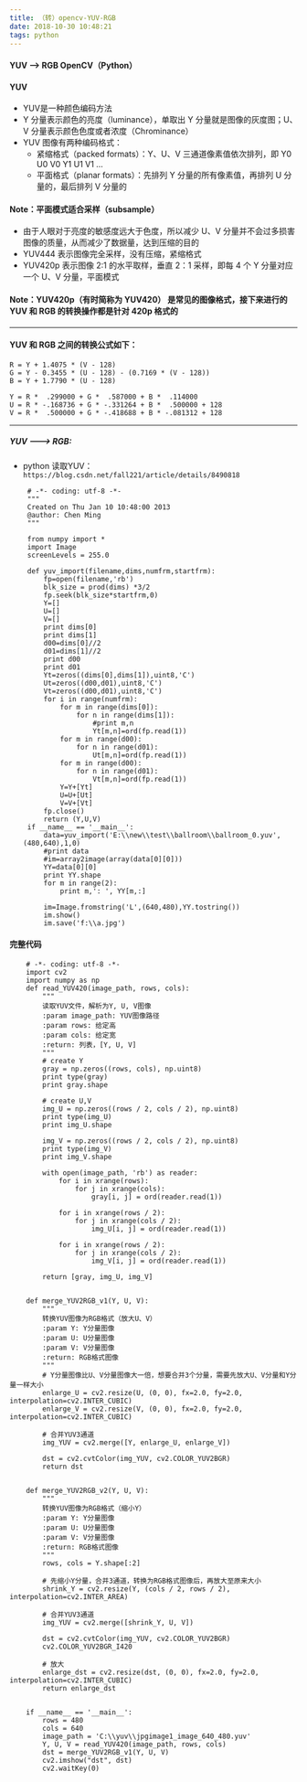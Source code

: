 ```yaml
---
title: （转）opencv-YUV-RGB
date: 2018-10-30 10:48:21
tags: python
---
```


#### YUV --> RGB OpenCV（Python）

#### YUV
 - YUV是一种颜色编码方法
 - Y 分量表示颜色的亮度（luminance），单取出 Y 分量就是图像的灰度图；U、V 分量表示颜色色度或者浓度（Chrominance）
 - YUV 图像有两种编码格式：
	- 紧缩格式（packed formats）：Y、U、V 三通道像素值依次排列，即 Y0 U0 V0 Y1 U1 V1 ...
	- 平面格式（planar formats）：先排列 Y 分量的所有像素值，再排列 U 分量的，最后排列 V 分量的

#### Note：平面模式适合采样（subsample）
 - 由于人眼对于亮度的敏感度远大于色度，所以减少 U、V 分量并不会过多损害图像的质量，从而减少了数据量，达到压缩的目的
 - YUV444 表示图像完全采样，没有压缩，紧缩格式
 - YUV420p 表示图像 2:1 的水平取样，垂直 2：1 采样，即每 4 个 Y 分量对应一个 U、V 分量，平面模式

#### Note：YUV420p（有时简称为 YUV420） 是常见的图像格式，接下来进行的 YUV 和 RGB 的转换操作都是针对 420p 格式的

---

#### YUV 和 RGB 之间的转换公式如下：

	R = Y + 1.4075 * (V - 128)
	G = Y - 0.3455 * (U - 128) - (0.7169 * (V - 128))
	B = Y + 1.7790 * (U - 128)

	Y = R *  .299000 + G *  .587000 + B *  .114000
	U = R * -.168736 + G * -.331264 + B *  .500000 + 128
	V = R *  .500000 + G * -.418688 + B * -.081312 + 128

---
##### YUV ---> RGB:
 - python 读取YUV： `https://blog.csdn.net/fall221/article/details/8490818`

  		# -*- coding: utf-8 -*-
		"""
		Created on Thu Jan 10 10:48:00 2013
		@author: Chen Ming
		"""
		 
		from numpy import *
		import Image 
		screenLevels = 255.0
		         
		def yuv_import(filename,dims,numfrm,startfrm):
		    fp=open(filename,'rb')
		    blk_size = prod(dims) *3/2
		    fp.seek(blk_size*startfrm,0)
		    Y=[]
		    U=[]
		    V=[]
		    print dims[0]
		    print dims[1]
		    d00=dims[0]//2
		    d01=dims[1]//2
		    print d00
		    print d01
		    Yt=zeros((dims[0],dims[1]),uint8,'C')
		    Ut=zeros((d00,d01),uint8,'C')
		    Vt=zeros((d00,d01),uint8,'C')
		    for i in range(numfrm):
		        for m in range(dims[0]):
		            for n in range(dims[1]):
		                #print m,n
		                Yt[m,n]=ord(fp.read(1))
		        for m in range(d00):
		            for n in range(d01):
		                Ut[m,n]=ord(fp.read(1))
		        for m in range(d00):
		            for n in range(d01):
		                Vt[m,n]=ord(fp.read(1))
		        Y=Y+[Yt]
		        U=U+[Ut]
		        V=V+[Vt]
		    fp.close()
		    return (Y,U,V)
		if __name__ == '__main__':
		    data=yuv_import('E:\\new\\test\\ballroom\\ballroom_0.yuv',(480,640),1,0)
		    #print data
		    #im=array2image(array(data[0][0]))
		    YY=data[0][0]
		    print YY.shape
		    for m in range(2):
		        print m,': ', YY[m,:]
		 
		    im=Image.fromstring('L',(640,480),YY.tostring())
		    im.show()
		    im.save('f:\\a.jpg')

#### 完整代码

		# -*- coding: utf-8 -*-
		import cv2
		import numpy as np
		def read_YUV420(image_path, rows, cols):
		    """
		    读取YUV文件，解析为Y, U, V图像
		    :param image_path: YUV图像路径
		    :param rows: 给定高
		    :param cols: 给定宽
		    :return: 列表，[Y, U, V]
		    """
		    # create Y
		    gray = np.zeros((rows, cols), np.uint8)
		    print type(gray)
		    print gray.shape

		    # create U,V
		    img_U = np.zeros((rows / 2, cols / 2), np.uint8)
		    print type(img_U)
		    print img_U.shape

		    img_V = np.zeros((rows / 2, cols / 2), np.uint8)
		    print type(img_V)
		    print img_V.shape

		    with open(image_path, 'rb') as reader:
		        for i in xrange(rows):
		            for j in xrange(cols):
		                gray[i, j] = ord(reader.read(1))

		        for i in xrange(rows / 2):
		            for j in xrange(cols / 2):
		                img_U[i, j] = ord(reader.read(1))

		        for i in xrange(rows / 2):
		            for j in xrange(cols / 2):
		                img_V[i, j] = ord(reader.read(1))

		    return [gray, img_U, img_V]


		def merge_YUV2RGB_v1(Y, U, V):
		    """
		    转换YUV图像为RGB格式（放大U、V）
		    :param Y: Y分量图像
		    :param U: U分量图像
		    :param V: V分量图像
		    :return: RGB格式图像
		    """
		    # Y分量图像比U、V分量图像大一倍，想要合并3个分量，需要先放大U、V分量和Y分量一样大小
		    enlarge_U = cv2.resize(U, (0, 0), fx=2.0, fy=2.0, interpolation=cv2.INTER_CUBIC)
		    enlarge_V = cv2.resize(V, (0, 0), fx=2.0, fy=2.0, interpolation=cv2.INTER_CUBIC)

		    # 合并YUV3通道
		    img_YUV = cv2.merge([Y, enlarge_U, enlarge_V])

		    dst = cv2.cvtColor(img_YUV, cv2.COLOR_YUV2BGR)
		    return dst


		def merge_YUV2RGB_v2(Y, U, V):
		    """
		    转换YUV图像为RGB格式（缩小Y）
		    :param Y: Y分量图像
		    :param U: U分量图像
		    :param V: V分量图像
		    :return: RGB格式图像
		    """
		    rows, cols = Y.shape[:2]

		    # 先缩小Y分量，合并3通道，转换为RGB格式图像后，再放大至原来大小
		    shrink_Y = cv2.resize(Y, (cols / 2, rows / 2), interpolation=cv2.INTER_AREA)

		    # 合并YUV3通道
		    img_YUV = cv2.merge([shrink_Y, U, V])

		    dst = cv2.cvtColor(img_YUV, cv2.COLOR_YUV2BGR)
		    cv2.COLOR_YUV2BGR_I420

		    # 放大
		    enlarge_dst = cv2.resize(dst, (0, 0), fx=2.0, fy=2.0, interpolation=cv2.INTER_CUBIC)
		    return enlarge_dst


		if __name__ == '__main__':
		    rows = 480
		    cols = 640
		    image_path = 'C:\\yuv\\jpgimage1_image_640_480.yuv'
		    Y, U, V = read_YUV420(image_path, rows, cols)
		    dst = merge_YUV2RGB_v1(Y, U, V)
		    cv2.imshow("dst", dst)
		    cv2.waitKey(0)

